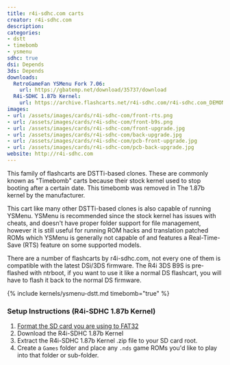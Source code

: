 ```yaml
---
title: r4i-sdhc.com carts
creator: r4i-sdhc.com
description:
categories:
- dstt
- timebomb
- ysmenu
sdhc: true
dsi: Depends
3ds: Depends
downloads:
  RetroGameFan YSMenu Fork 7.06:
    url: https://gbatemp.net/download/35737/download
  R4i-SDHC 1.87b Kernel:
    url: https://archive.flashcarts.net/r4i-sdhc.com/r4i-sdhc.com_DEMON_1.87b.zip
images:
- url: /assets/images/cards/r4i-sdhc-com/front-rts.png
- url: /assets/images/cards/r4i-sdhc-com/front-b9s.png
- url: /assets/images/cards/r4i-sdhc-com/front-upgrade.jpg
- url: /assets/images/cards/r4i-sdhc-com/back-upgrade.jpg
- url: /assets/images/cards/r4i-sdhc-com/pcb-front-upgrade.jpg
- url: /assets/images/cards/r4i-sdhc-com/pcb-back-upgrade.jpg
website: http://r4i-sdhc.com
---
```


This family of flashcarts are DSTTi-based clones. These are commonly known as "Timebomb" carts because their stock kernel used to stop booting after a certain date. This timebomb was removed in The 1.87b kernel by the manufacturer.

This cart like many other DSTTi-based clones is also capable of running YSMenu. YSMenu is recommended since the stock kernel has issues with cheats, and doesn't have proper folder support for file management, however it is still useful for running ROM hacks and translation patched ROMs which YSMenu is generally not capable of and features a Real-Time-Save (RTS) feature on some supported models.

There are a number of flashcarts by r4i-sdhc.com, not every one of them is compatible with the latest DSi/3DS firmware. The R4i 3DS B9S is pre-flashed with ntrboot, if you want to use it like a normal DS flashcart, you will have to flash it back to the normal DS firmware. 

{% include kernels/ysmenu-dstt.md timebomb="true" %}

### Setup Instructions (R4i-SDHC 1.87b Kernel)
1. [Format the SD card you are using to FAT32](https://wiki.hacks.guide/wiki/Formatting_an_SD_card)
1. Download the R4i-SDHC 1.87b Kernel
1. Extract the R4i-SDHC 1.87b Kernel .zip file to your SD card root.
1. Create a `Games` folder and place any `.nds` game ROMs you'd like to play into that folder or sub-folder.